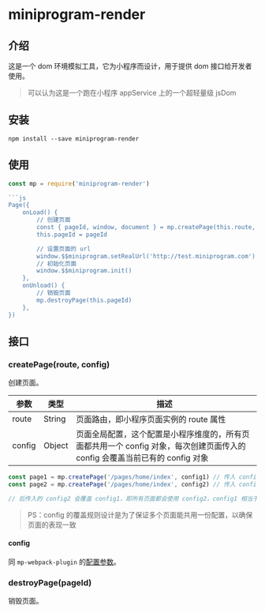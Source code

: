 # miniprogram-render

## 介绍

这是一个 dom 环境模拟工具，它为小程序而设计，用于提供 dom 接口给开发者使用。

> 可以认为这是一个跑在小程序 appService 上的一个超轻量级 jsDom

## 安装

```
npm install --save miniprogram-render
```

## 使用

```js
const mp = require('miniprogram-render')

```js
Page({
    onLoad() {
        // 创建页面
        const { pageId, window, document } = mp.createPage(this.route, config)
        this.pageId = pageId

        // 设置页面的 url
        window.$$miniprogram.setRealUrl('http://test.miniprogram.com')
        // 初始化页面
        window.$$miniprogram.init()
    },
    onUnload() {
        // 销毁页面
        mp.destroyPage(this.pageId)
    },
})
```

## 接口

### createPage(route, config)

创建页面。

| 参数 | 类型 | 描述 |
|---|---|---|
| route | String | 页面路由，即小程序页面实例的 route 属性 |
| config | Object | 页面全局配置，这个配置是小程序维度的，所有页面都共用一个 config 对象，每次创建页面传入的 config 会覆盖当前已有的 config 对象 |

```js
const page1 = mp.createPage('/pages/home/index', config1) // 传入 config1
const page2 = mp.createPage('/pages/home/index', config2) // 传入 config2

// 后传入的 config2 会覆盖 config1，即所有页面都会使用 config2，config1 相当于被废弃的，不会再被使用到
```

> PS：config 的覆盖规则设计是为了保证多个页面能共用一份配置，以确保页面的表现一致

#### config

同 `mp-webpack-plugin` 的[配置参数](https://github.com/wechat-miniprogram/kbone/blob/master/docs/miniprogram.config.js)。

### destroyPage(pageId)

销毁页面。
